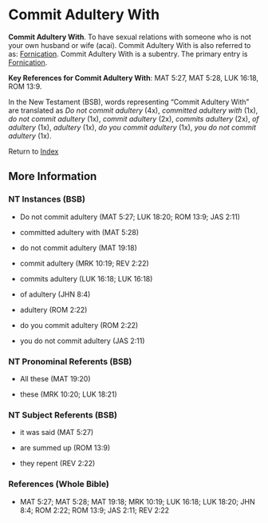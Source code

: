 # Commit Adultery With
**Commit Adultery With**. 
To have sexual relations with someone who is not your own husband or wife (acai). 
Commit Adultery With is also referred to as: 
[Fornication](Fornication.md). 
Commit Adultery With is a subentry. The primary entry is 
[Fornication](Fornication.md). 


**Key References for Commit Adultery With**: 
MAT 5:27, MAT 5:28, LUK 16:18, ROM 13:9. 




In the New Testament (BSB), words representing “Commit Adultery With” are translated as 
*Do not commit adultery* (4x), *committed adultery with* (1x), *do not commit adultery* (1x), *commit adultery* (2x), *commits adultery* (2x), *of adultery* (1x), *adultery* (1x), *do you commit adultery* (1x), *you do not commit adultery* (1x). 


Return to [Index](00-Index.md)

## More Information

### NT Instances (BSB)

* Do not commit adultery (MAT 5:27; LUK 18:20; ROM 13:9; JAS 2:11)

* committed adultery with (MAT 5:28)

* do not commit adultery (MAT 19:18)

* commit adultery (MRK 10:19; REV 2:22)

* commits adultery (LUK 16:18; LUK 16:18)

* of adultery (JHN 8:4)

* adultery (ROM 2:22)

* do you commit adultery (ROM 2:22)

* you do not commit adultery (JAS 2:11)



### NT Pronominal Referents (BSB)

* All these (MAT 19:20)

* these (MRK 10:20; LUK 18:21)



### NT Subject Referents (BSB)

* it was said (MAT 5:27)

* are summed up (ROM 13:9)

* they repent (REV 2:22)



### References (Whole Bible)

* MAT 5:27; MAT 5:28; MAT 19:18; MRK 10:19; LUK 16:18; LUK 18:20; JHN 8:4; ROM 2:22; ROM 13:9; JAS 2:11; REV 2:22



